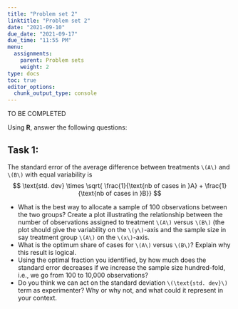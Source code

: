 ```yaml
---
title: "Problem set 2"
linktitle: "Problem set 2"
date: "2021-09-10"
due_date: "2021-09-17"
due_time: "11:55 PM"
menu:
  assignments:
    parent: Problem sets
    weight: 2
type: docs
toc: true
editor_options: 
  chunk_output_type: console
---
```


TO BE COMPLETED

Using **R**, answer the following questions:

## Task 1: 

The standard error of the average difference between treatments `\(A\)` and `\(B\)` with equal variability is
$$
\text{std. dev} \times \sqrt{ \frac{1}{\text{nb of cases in }A} + \frac{1}{\text{nb of cases in }B}}
$$

- What is the best way to allocate a sample of 100 observations between the two groups? Create a plot illustrating the relationship between the number of observations assigned to treatment `\(A\)` versus `\(B\)` (the plot should give the variability on the `\(y\)`-axis and the sample size in say treatment group `\(A\)` on the `\(x\)`-axis. 
- What is the optimum share of cases for `\(A\)` versus `\(B\)`? Explain why this result is logical.
- Using the optimal fraction you identified, by how much does the standard error decreases if we increase the sample size hundred-fold, i.e., we go from 100 to 10,000 observations?
- Do you think we can act on the standard deviation `\(\text{std. dev}\)` term as experimenter? Why or why not, and what could it represent in your context.


